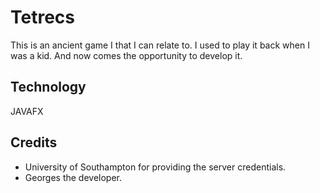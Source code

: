 # Tetrecs

This is an ancient game I that I can relate to.
I used to play it back when I was a kid. 
And now comes the opportunity to develop it.

## Technology

JAVAFX

## Credits
- University of Southampton for providing the server credentials.
- Georges the developer.
